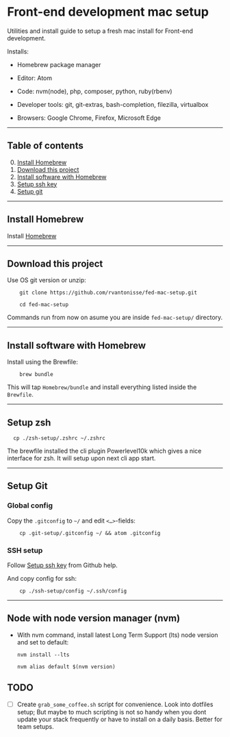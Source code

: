 # Front-end development mac setup

Utilities and install guide to setup a fresh mac install for Front-end development.

Installs:

-   Homebrew package manager

-   Editor: Atom

-   Code: nvm(node), php, composer, python, ruby(rbenv)

-   Developer tools: git, git-extras, bash-completion, filezilla, virtualbox

-   Browsers: Google Chrome, Firefox, Microsoft Edge

---

## Table of contents

0. [Install Homebrew](#install-homebrew)
1. [Download this project](#download-this-project)
2. [Install software with Homebrew](#install-software-with-homebrew)
3. [Setup ssh key](#setup-ssh-key)
4. [Setup git](#setup-git)

---

## Install Homebrew

Install [Homebrew](https://brew.sh)

---

## Download this project

Use OS git version or unzip:

```shell
    git clone https://github.com/rvantonisse/fed-mac-setup.git

    cd fed-mac-setup
```

Commands run from now on asume you are inside `fed-mac-setup/` directory.

---

## Install software with Homebrew

Install using the Brewfile:

```shell
    brew bundle
```

This will tap `Homebrew/bundle` and install everything listed inside the `Brewfile`.

---

## Setup zsh

```shell
  cp ./zsh-setup/.zshrc ~/.zshrc
```

The brewfile installed the cli plugin Powerlevel10k which gives a nice interface for zsh. It will setup upon next cli app start.

---

## Setup Git

### Global config

Copy the `.gitconfig` to `~/` and edit `<…>`-fields:

```shell
    cp .git-setup/.gitconfig ~/ && atom .gitconfig
```

### SSH setup

Follow [Setup ssh key](https://help.github.com/en/github/authenticating-to-github/adding-a-new-ssh-key-to-your-github-account) from Github help.

And copy config for ssh:

```shell
    cp ./ssh-setup/config ~/.ssh/config
```

---

## Node with node version manager (nvm)

-   With nvm command, install latest Long Term Support (lts) node version and set to default:

    ```shell
    nvm install --lts

    nvm alias default $(nvm version)
    ```

## TODO

-   [ ] Create `grab_some_coffee.sh` script for convenience. Look into dotfiles setup; But maybe to much scripting is not so handy when you dont update your stack frequently or have to install on a daily basis. Better for team setups.
